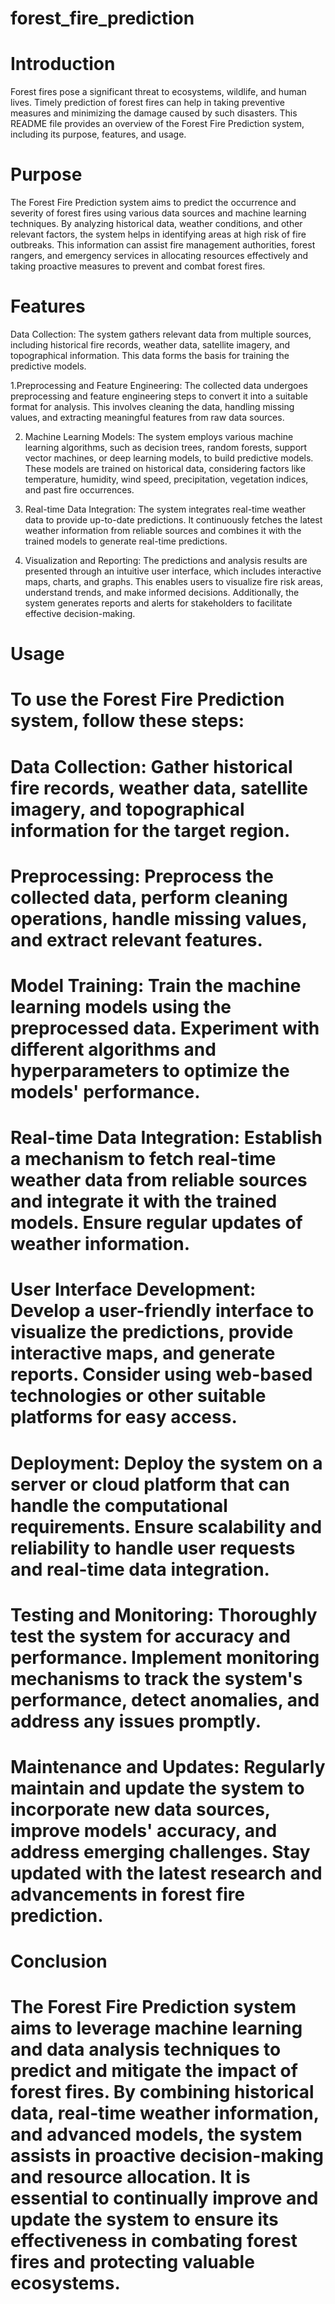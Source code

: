 # forest_fire_prediction
# Introduction
Forest fires pose a significant threat to ecosystems, wildlife, and human lives. Timely prediction of forest fires can help in taking preventive measures and minimizing
the damage caused by such disasters. This README file provides an overview of the Forest Fire Prediction system, including its purpose, features, and usage.

# Purpose
The Forest Fire Prediction system aims to predict the occurrence and severity of forest fires using various data sources and machine learning techniques. By analyzing historical data, weather conditions, and other relevant factors, the system helps in identifying areas at high risk of fire outbreaks. This information can assist fire management authorities, forest rangers, and emergency services in allocating resources effectively and taking proactive measures to prevent and combat forest fires.

# Features
 Data Collection: The system gathers relevant data from multiple sources, including historical fire records, weather data, satellite imagery, and topographical information. This data forms the basis for training the predictive models.

1.Preprocessing and Feature Engineering: The collected data undergoes preprocessing and feature engineering steps to convert it into a suitable format for analysis. This involves cleaning the data, handling missing values, and extracting meaningful features from raw data sources.

2. Machine Learning Models: The system employs various machine learning algorithms, such as decision trees, random forests, support vector machines, or deep learning models, to build predictive models. These models are trained on historical data, considering factors like temperature, humidity, wind speed, precipitation, vegetation indices, and past fire occurrences.

3. Real-time Data Integration: The system integrates real-time weather data to provide up-to-date predictions. It continuously fetches the latest weather information from reliable sources and combines it with the trained models to generate real-time predictions.

4. Visualization and Reporting: The predictions and analysis results are presented through an intuitive user interface, which includes interactive maps, charts, and graphs. This enables users to visualize fire risk areas, understand trends, and make informed decisions. Additionally, the system generates reports and alerts for stakeholders to facilitate effective decision-making.

# Usage
# To use the Forest Fire Prediction system, follow these steps:

# Data Collection: Gather historical fire records, weather data, satellite imagery, and topographical information for the target region.

# Preprocessing: Preprocess the collected data, perform cleaning operations, handle missing values, and extract relevant features.

# Model Training: Train the machine learning models using the preprocessed data. Experiment with different algorithms and hyperparameters to optimize the models' performance.

# Real-time Data Integration: Establish a mechanism to fetch real-time weather data from reliable sources and integrate it with the trained models. Ensure regular updates of weather information.

# User Interface Development: Develop a user-friendly interface to visualize the predictions, provide interactive maps, and generate reports. Consider using web-based technologies or other suitable platforms for easy access.

# Deployment: Deploy the system on a server or cloud platform that can handle the computational requirements. Ensure scalability and reliability to handle user requests and real-time data integration.

# Testing and Monitoring: Thoroughly test the system for accuracy and performance. Implement monitoring mechanisms to track the system's performance, detect anomalies, and address any issues promptly.

# Maintenance and Updates: Regularly maintain and update the system to incorporate new data sources, improve models' accuracy, and address emerging challenges. Stay updated with the latest research and advancements in forest fire prediction.

# Conclusion
# The Forest Fire Prediction system aims to leverage machine learning and data analysis techniques to predict and mitigate the impact of forest fires. By combining historical data, real-time weather information, and advanced models, the system assists in proactive decision-making and resource allocation. It is essential to continually improve and update the system to ensure its effectiveness in combating forest fires and protecting valuable ecosystems.






